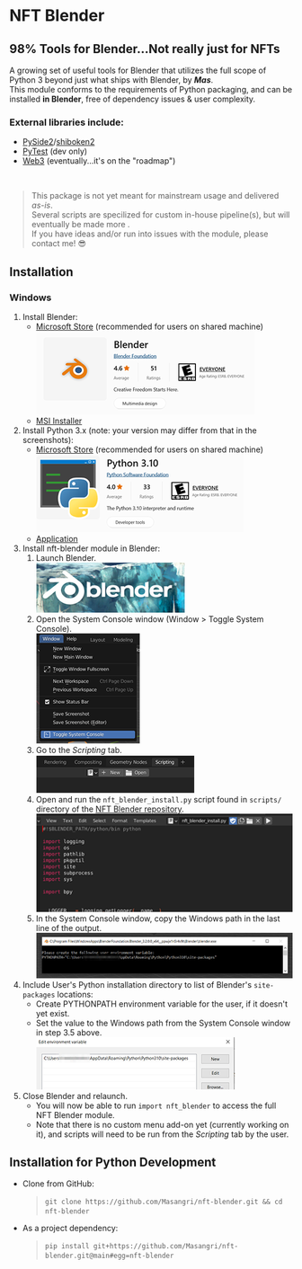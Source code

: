 # **NFT Blender**
## **98% Tools for Blender...Not really just for NFTs**
A growing set of useful tools for Blender that utilizes the full scope of Python 3 beyond just what ships with Blender, by ***Mas***.<br/>
This module conforms to the requirements of Python packaging, and can be installed **in Blender**, free of dependency issues & user complexity.<br/>
### External libraries include:
- [PySide2](https://pypi.org/project/PySide2/)/[shiboken2](https://pypi.org/project/shiboken2/)
- [PyTest](https://pypi.org/project/pytest/) (dev only)
- [Web3](https://pypi.org/project/web3/) (eventually...it's on the "roadmap")

<br/>


> This package is not yet meant for mainstream usage and delivered *as-is*.<br/>
  Several scripts are specilized for custom in-house pipeline(s), but will eventually be made more .<br/>
  If you have ideas and/or run into issues with the module, please contact me! 😎

## Installation
### Windows
1. Install Blender:
   - [Microsoft Store](https://apps.microsoft.com/store/detail/blender/9PP3C07GTVRH) 
     (recommended for users on shared machine)<br/>
     ![README_1](./docs/gfx/README_1.png)
   - [MSI Installer](https://www.blender.org/download/)
2. Install Python 3.x (note: your version may differ from that in the screenshots):
   - [Microsoft Store](https://apps.microsoft.com/store/detail/python-39/9P7QFQMJRFP7)
     (recommended for users on shared machine)<br/>
     ![README_2](./docs/gfx/README_2.png)
   - [Application](https://www.python.org/downloads/)
3. Install nft-blender module in Blender:
   1. Launch Blender.<br/>
      ![README_3_1](./docs/gfx/README_3_1.png)
   2. Open the System Console window (Window > Toggle System Console).<br/>
      ![README_3_2](./docs/gfx/README_3_2.png)
   3. Go to the *Scripting* tab.<br/>
      ![README_3_3](./docs/gfx/README_3_3.png)
   4. Open and run the `nft_blender_install.py` script found in `scripts/` directory of the [NFT Blender repository](https://github.com/Masangri/nft-blender).<br/>
      ![README_3_4](./docs/gfx/README_3_4.png)
   5. In the System Console window, copy the Windows path in the last line of the output.<br/>
      ![README_3_5](./docs/gfx/README_3_5.png)
4. Include User's Python installation directory to list of Blender's `site-packages` locations:
   - Create PYTHONPATH environment variable for the user, if it doesn't yet exist.
   - Set the value to the Windows path from the System Console window in step 3.5 above.<br/>
     ![README_4](./docs/gfx/README_4.png)
5. Close Blender and relaunch.
   - You will now be able to run `import nft_blender` to access the full NFT Blender module.
   - Note that there is no custom menu add-on yet (currently working on it), and scripts will need to be run from the *Scripting* tab by the user.

## Installation for Python Development
- Clone from GitHub:<br/>
  > `git clone https://github.com/Masangri/nft-blender.git && cd nft-blender`
- As a project dependency:<br/>
  > `pip install git+https://github.com/Masangri/nft-blender.git@main#egg=nft-blender`
